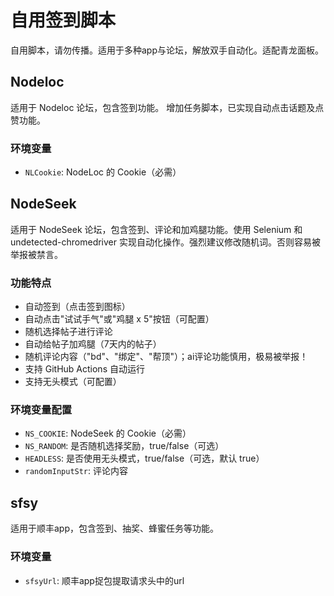 # 自用签到脚本

自用脚本，请勿传播。适用于多种app与论坛，解放双手自动化。适配青龙面板。

## Nodeloc

适用于 Nodeloc 论坛，包含签到功能。
增加任务脚本，已实现自动点击话题及点赞功能。

### 环境变量
- `NLCookie`: NodeLoc 的 Cookie（必需）

## NodeSeek

适用于 NodeSeek 论坛，包含签到、评论和加鸡腿功能。使用 Selenium 和 undetected-chromedriver 实现自动化操作。强烈建议修改随机词。否则容易被举报被禁言。

### 功能特点

- 自动签到（点击签到图标）
- 自动点击"试试手气"或"鸡腿 x 5"按钮（可配置）
- 随机选择帖子进行评论
- 自动给帖子加鸡腿（7天内的帖子）
- 随机评论内容（"bd"、"绑定"、"帮顶"）；ai评论功能慎用，极易被举报！
- 支持 GitHub Actions 自动运行
- 支持无头模式（可配置）

### 环境变量配置

- `NS_COOKIE`: NodeSeek 的 Cookie（必需）
- `NS_RANDOM`: 是否随机选择奖励，true/false（可选）
- `HEADLESS`: 是否使用无头模式，true/false（可选，默认 true）
- `randomInputStr`: 评论内容

## sfsy

适用于顺丰app，包含签到、抽奖、蜂蜜任务等功能。

### 环境变量
- `sfsyUrl`: 顺丰app捉包提取请求头中的url
